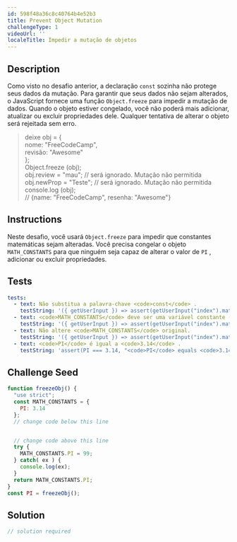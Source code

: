 ```yaml
---
id: 598f48a36c8c40764b4e52b3
title: Prevent Object Mutation
challengeType: 1
videoUrl: ''
localeTitle: Impedir a mutação de objetos
---
```


## Description
<section id="description"> Como visto no desafio anterior, a declaração <code>const</code> sozinha não protege seus dados da mutação. Para garantir que seus dados não sejam alterados, o JavaScript fornece uma função <code>Object.freeze</code> para impedir a mutação de dados. Quando o objeto estiver congelado, você não poderá mais adicionar, atualizar ou excluir propriedades dele. Qualquer tentativa de alterar o objeto será rejeitada sem erro. <blockquote> deixe obj = { <br> nome: &quot;FreeCodeCamp&quot;, <br> revisão: &quot;Awesome&quot; <br> }; <br> Object.freeze (obj); <br> obj.review = &quot;mau&quot;; // será ignorado. Mutação não permitida <br> obj.newProp = &quot;Teste&quot;; // será ignorado. Mutação não permitida <br> console.log (obj); <br> // {name: &quot;FreeCodeCamp&quot;, resenha: &quot;Awesome&quot;} </blockquote></section>

## Instructions
<section id="instructions"> Neste desafio, você usará <code>Object.freeze</code> para impedir que constantes matemáticas sejam alteradas. Você precisa congelar o objeto <code>MATH_CONSTANTS</code> para que ninguém seja capaz de alterar o valor de <code>PI</code> , adicionar ou excluir propriedades. </section>

## Tests
<section id='tests'>

```yml
tests:
  - text: Não substitua a palavra-chave <code>const</code> .
    testString: '({ getUserInput }) => assert(getUserInput("index").match(/const/g), "Do not replace <code>const</code> keyword.");'
  - text: <code>MATH_CONSTANTS</code> deve ser uma variável constante (usando <code>const</code> ).
    testString: '({ getUserInput }) => assert(getUserInput("index").match(/const\s+MATH_CONSTANTS/g), "<code>MATH_CONSTANTS</code> should be a constant variable (by using <code>const</code>).");'
  - text: Não altere <code>MATH_CONSTANTS</code> original.
    testString: '({ getUserInput }) => assert(getUserInput("index").match(/const\s+MATH_CONSTANTS\s+=\s+{\s+PI:\s+3.14\s+};/g), "Do not change original <code>MATH_CONSTANTS</code>.");'
  - text: <code>PI</code> é igual a <code>3.14</code> .
    testString: 'assert(PI === 3.14, "<code>PI</code> equals <code>3.14</code>.");'

```

</section>

## Challenge Seed
<section id='challengeSeed'>

<div id='js-seed'>

```js
function freezeObj() {
  "use strict";
  const MATH_CONSTANTS = {
    PI: 3.14
  };
  // change code below this line


  // change code above this line
  try {
    MATH_CONSTANTS.PI = 99;
  } catch( ex ) {
    console.log(ex);
  }
  return MATH_CONSTANTS.PI;
}
const PI = freezeObj();

```

</div>



</section>

## Solution
<section id='solution'>

```js
// solution required
```
</section>
